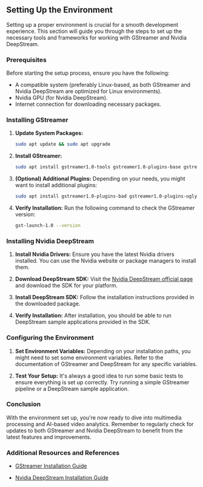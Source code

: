 

## Setting Up the Environment

Setting up a proper environment is crucial for a smooth development experience. This section will guide you through the steps to set up the necessary tools and frameworks for working with GStreamer and Nvidia DeepStream.

### Prerequisites

Before starting the setup process, ensure you have the following:

- A compatible system (preferably Linux-based, as both GStreamer and Nvidia DeepStream are optimized for Linux environments).
- Nvidia GPU (for Nvidia DeepStream).
- Internet connection for downloading necessary packages.

### Installing GStreamer

1. **Update System Packages:**
   ```bash
   sudo apt update && sudo apt upgrade
   ```

2. **Install GStreamer:**
   ```bash
   sudo apt install gstreamer1.0-tools gstreamer1.0-plugins-base gstreamer1.0-plugins-good
   ```

3. **(Optional) Additional Plugins:** Depending on your needs, you might want to install additional plugins:
   ```bash
   sudo apt install gstreamer1.0-plugins-bad gstreamer1.0-plugins-ugly
   ```

4. **Verify Installation:** Run the following command to check the GStreamer version:
   ```bash
   gst-launch-1.0 --version
   ```

### Installing Nvidia DeepStream

1. **Install Nvidia Drivers:** Ensure you have the latest Nvidia drivers installed. You can use the Nvidia website or package managers to install them.

2. **Download DeepStream SDK:** Visit the [Nvidia DeepStream official page](https://developer.nvidia.com/deepstream-sdk) and download the SDK for your platform.

3. **Install DeepStream SDK:** Follow the installation instructions provided in the downloaded package.

4. **Verify Installation:** After installation, you should be able to run DeepStream sample applications provided in the SDK.

### Configuring the Environment

1. **Set Environment Variables:** Depending on your installation paths, you might need to set some environment variables. Refer to the documentation of GStreamer and DeepStream for any specific variables.

2. **Test Your Setup:** It's always a good idea to run some basic tests to ensure everything is set up correctly. Try running a simple GStreamer pipeline or a DeepStream sample application.

### Conclusion

With the environment set up, you're now ready to dive into multimedia processing and AI-based video analytics. Remember to regularly check for updates to both GStreamer and Nvidia DeepStream to benefit from the latest features and improvements.


### Additional Resources and References

- [GStreamer Installation Guide](https://gstreamer.freedesktop.org/documentation/installing/index.html)

- [Nvidia DeepStream Installation Guide](https://docs.nvidia.com/metropolis/deepstream/dev-guide/text/DS_Quickstart.html)
